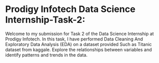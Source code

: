 # Prodigy Infotech Data Science Internship-Task-2:

Welcome to my submission for Task 2 of the Data Science Internship at Prodigy Infotech. In this task, I have performed Data Cleaning And Exploratory Data Analysis (EDA) on a dataset provided Such as Titanic dataset from kaggale. Explore the relationships between variables and identify patterns and trends in the data.
